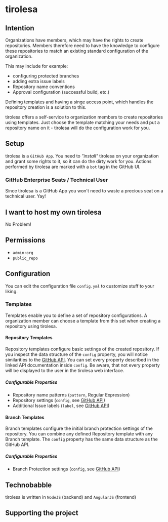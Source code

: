 # tirolesa



## Intention

Organizations have members, which may have the rights to create repositories.
Members therefore need to have the knowledge to configure these repositories to match
an existing standard configuration of the organization.

This may include for example:

- configuring protected branches
- adding extra issue labels
- Repository name conventions
- Approval configuration (successful build, etc.)

Defining templates and having a singe access point, which handles the repository creation
is a solution to this.

tirolesa offers a self-service to organization members to create repositories using templates.
Just choose the template matching your needs and put a repository name on it -
tirolesa will do the configuration work for you.

## Setup

tirolesa is a `GitHub App`. You need to *"install"* tirolesa on your organization and grant some rights to it,
so it can do the dirty work for you. Actions performed by tirolesa are marked with a `bot` tag in the GitHub UI.

### GitHub Enterprise Seats / Technical User

Since tirolesa is a GitHub App you won't need to waste a precious seat on a technical user. Yay!

## I want to host my own tirolesa

No Problem!

## Permissions

- `admin:org`
- `public_repo`

## Configuration

You can edit the configuration file `config.yml` to customize stuff to your liking. 

### Templates

Templates enable you to define a set of repository configurations. A organization member can choose a template from this set when creating a repository using tirolesa.

#### Repository Templates

Repository templates configure basic settings of the created repository. If you inspect the data structure of the `config` property, you will notice similarities to the [GitHub API](https://developer.github.com/v3/repos/#input). You can set every property described in the linked API documentation inside `config`. Be aware, that not every property will be displayed to the user in the tirolesa web interface.

##### Configurable Properties

- Repository name patterns (`pattern`, Regular Expression)
- Repository settings (`config`, see [GitHub API](https://developer.github.com/v3/repos/#input))
- Additional Issue labels (`label`, see [GitHub API](https://developer.github.com/v3/issues/labels/#parameters))

#### Branch Templates

Branch templates configure the initial branch protection settings of the repository. You can combine any defined Repository template with any Branch template. The `config` property has the same data structure as the GitHub API.

##### Configurable Properties

- Branch Protection settings (`config`, see [GitHub API](https://developer.github.com/v3/repos/branches/#parameters-1))


## Technobabble

tirolesa is written in `NodeJS` (backend) and `AngularJS` (frontend)

## Supporting the project

